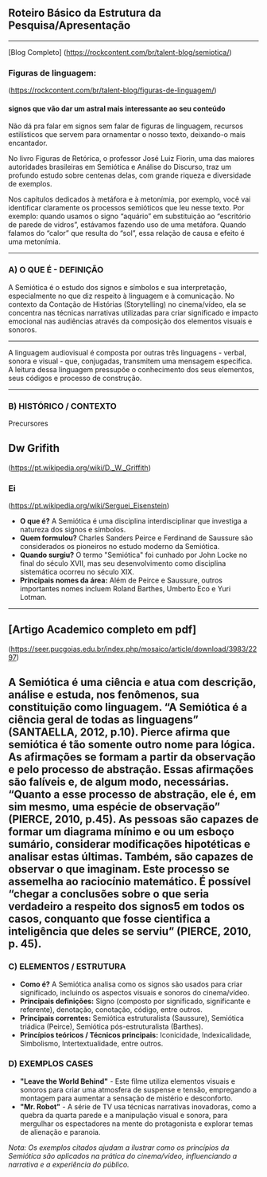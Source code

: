 

## Roteiro Básico da Estrutura da Pesquisa/Apresentação
---
[Blog Completo]
(https://rockcontent.com/br/talent-blog/semiotica/)

### Figuras de linguagem:
(https://rockcontent.com/br/talent-blog/figuras-de-linguagem/)

#### signos que vão dar um astral mais interessante ao seu conteúdo
Não dá pra falar em signos sem falar de figuras de linguagem, recursos estilísticos que servem para ornamentar o nosso texto, deixando-o mais encantador.

No livro Figuras de Retórica, o professor José Luiz Fiorin, uma das maiores autoridades brasileiras em Semiótica e Análise do Discurso, traz um profundo estudo sobre centenas delas, com grande riqueza e diversidade de exemplos.

Nos capítulos dedicados à metáfora e à metonímia, por exemplo, você vai identificar claramente os processos semióticos que leu nesse texto. Por exemplo: quando usamos o signo “aquário” em substituição ao “escritório de parede de vidros”, estávamos fazendo uso de uma metáfora. Quando falamos do “calor” que resulta do “sol”, essa relação de causa e efeito é uma metonímia.

---
### A) O QUE É - DEFINIÇÃO

A Semiótica é o estudo dos signos e símbolos e sua interpretação, especialmente no que diz respeito à linguagem e à comunicação. No contexto da Contação de Histórias (Storytelling) no cinema/vídeo, ela se concentra nas técnicas narrativas utilizadas para criar significado e impacto emocional nas audiências através da composição dos elementos visuais e sonoros.

---


A linguagem audiovisual é composta por outras três linguagens - verbal, sonora e visual - que, conjugadas, transmitem uma mensagem específica. A leitura dessa linguagem pressupõe o conhecimento dos seus elementos, seus códigos e processo de construção.

---

### B) HISTÓRICO / CONTEXTO

Precursores
## Dw Grifith
(https://pt.wikipedia.org/wiki/D._W._Griffith)
### Ei
(https://pt.wikipedia.org/wiki/Serguei_Eisenstein)

- **O que é?** A Semiótica é uma disciplina interdisciplinar que investiga a natureza dos signos e símbolos.
- **Quem formulou?** Charles Sanders Peirce e Ferdinand de Saussure são considerados os pioneiros no estudo moderno da Semiótica.
- **Quando surgiu?** O termo "Semiótica" foi cunhado por John Locke no final do século XVII, mas seu desenvolvimento como disciplina sistemática ocorreu no século XIX.
- **Principais nomes da área:** Além de Peirce e Saussure, outros importantes nomes incluem Roland Barthes, Umberto Eco e Yuri Lotman.

---
## [Artigo Academico completo em pdf]
(https://seer.pucgoias.edu.br/index.php/mosaico/article/download/3983/2297)

A Semiótica é uma ciência e atua com descrição, análise e estuda, nos fenômenos, sua constituição como linguagem. “A Semiótica é a ciência geral de todas as linguagens” (SANTAELLA, 2012, p.10).
Pierce afirma que semiótica é tão somente outro nome para lógica. As afirmações se formam
a partir da observação e pelo processo de abstração. Essas afirmações são falíveis e, de algum modo,
necessárias. “Quanto a esse processo de abstração, ele é, em sim mesmo, uma espécie de observação”
(PIERCE, 2010, p.45).
As pessoas são capazes de formar um diagrama mínimo e ou um esboço sumário, considerar
modificações hipotéticas e analisar estas últimas. Também, são capazes de observar o que imaginam.
Este processo se assemelha ao raciocínio matemático. É possível “chegar a conclusões sobre o que seria
verdadeiro a respeito dos signos5 em todos os casos, conquanto que fosse cientifica a inteligência que
deles se serviu” (PIERCE, 2010, p. 45). 
---

### C) ELEMENTOS / ESTRUTURA

- **Como é?** A Semiótica analisa como os signos são usados para criar significado, incluindo os aspectos visuais e sonoros do cinema/vídeo.
- **Principais definições:** Signo (composto por significado, significante e referente), denotação, conotação, código, entre outros.
- **Principais correntes:** Semiótica estruturalista (Saussure), Semiótica triádica (Peirce), Semiótica pós-estruturalista (Barthes).
- **Princípios teóricos / Técnicos principais:** Iconicidade, Indexicalidade, Simbolismo, Intertextualidade, entre outros.

### D) EXEMPLOS CASES

- **"Leave the World Behind"** - Este filme utiliza elementos visuais e sonoros para criar uma atmosfera de suspense e tensão, empregando a montagem para aumentar a sensação de mistério e desconforto.
- **"Mr. Robot"** - A série de TV usa técnicas narrativas inovadoras, como a quebra da quarta parede e a manipulação visual e sonora, para mergulhar os espectadores na mente do protagonista e explorar temas de alienação e paranoia.

*Nota: Os exemplos citados ajudam a ilustrar como os princípios da Semiótica são aplicados na prática do cinema/vídeo, influenciando a narrativa e a experiência do público.*
